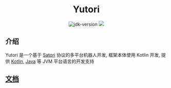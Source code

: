 <div align="center">

# Yutori

<img src="https://img.shields.io/badge/JDK-8+-brightgreen.svg?style=flat-square" alt="jdk-version">
<a href="https://search.maven.org/search?q=https://central.sonatype.com/artifact/io.github.nyayurn/yutori">
<img
    src="https://img.shields.io/maven-central/v/io.github.nyayurn/yutori.svg?label=Maven%20Central&style=flat-square" 
/>
</a>
</div>

## 介绍

Yutori 是一个基于 [Satori](https://satori.chat) 协议的多平台机器人开发,
框架本体使用 Kotlin 开发,
提供 [Kotlin](https://kotlinlang.org), [Java](https://www.oracle.com/cn/java) 等 JVM 平台语言的开发支持

## [文档](https://nyayurn.github.io/Yutori)